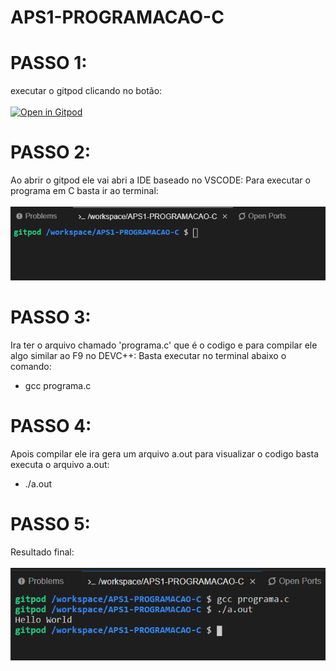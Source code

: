 # APS1-PROGRAMACAO-C

# PASSO 1:
executar o gitpod clicando no botão:</br></br>
[![Open in Gitpod](https://gitpod.io/button/open-in-gitpod.svg)](http://gitpod.io/#https://github.com/Victormbg/APS1-PROGRAMACAO-C)

# PASSO 2:
Ao abrir o gitpod ele vai abri a IDE baseado no VSCODE:
Para executar o programa em C basta ir ao terminal:</br></br>
![alt](APS1/imagens/1.PNG)

# PASSO 3:
Ira ter o arquivo chamado 'programa.c' que é o codigo e para compilar ele algo similar ao F9 no DEVC++:
Basta executar no terminal abaixo o comando:

* gcc programa.c

# PASSO 4:
Apois compilar ele ira gera um arquivo a.out para visualizar o codigo basta executa o arquivo a.out:

* ./a.out

# PASSO 5:
Resultado final:</br></br>
![alt](APS1/imagens/2.PNG)



